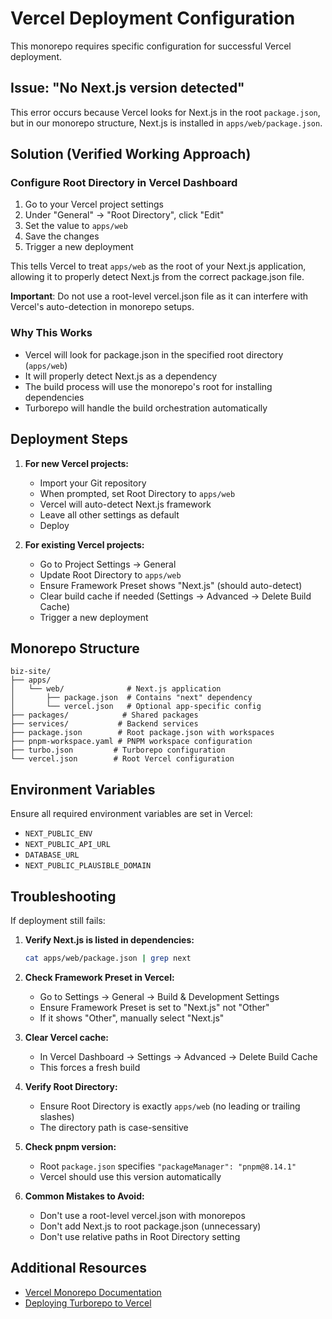 # Vercel Deployment Configuration

This monorepo requires specific configuration for successful Vercel deployment.

## Issue: "No Next.js version detected"

This error occurs because Vercel looks for Next.js in the root `package.json`, but in our monorepo structure, Next.js is installed in `apps/web/package.json`.

## Solution (Verified Working Approach)

### Configure Root Directory in Vercel Dashboard

1. Go to your Vercel project settings
2. Under "General" → "Root Directory", click "Edit"
3. Set the value to `apps/web`
4. Save the changes
5. Trigger a new deployment

This tells Vercel to treat `apps/web` as the root of your Next.js application, allowing it to properly detect Next.js from the correct package.json file.

**Important**: Do not use a root-level vercel.json file as it can interfere with Vercel's auto-detection in monorepo setups.

### Why This Works

- Vercel will look for package.json in the specified root directory (`apps/web`)
- It will properly detect Next.js as a dependency
- The build process will use the monorepo's root for installing dependencies
- Turborepo will handle the build orchestration automatically

## Deployment Steps

1. **For new Vercel projects:**

   - Import your Git repository
   - When prompted, set Root Directory to `apps/web`
   - Vercel will auto-detect Next.js framework
   - Leave all other settings as default
   - Deploy

2. **For existing Vercel projects:**
   - Go to Project Settings → General
   - Update Root Directory to `apps/web`
   - Ensure Framework Preset shows "Next.js" (should auto-detect)
   - Clear build cache if needed (Settings → Advanced → Delete Build Cache)
   - Trigger a new deployment

## Monorepo Structure

```
biz-site/
├── apps/
│   └── web/              # Next.js application
│       ├── package.json  # Contains "next" dependency
│       └── vercel.json   # Optional app-specific config
├── packages/            # Shared packages
├── services/           # Backend services
├── package.json        # Root package.json with workspaces
├── pnpm-workspace.yaml # PNPM workspace configuration
├── turbo.json         # Turborepo configuration
└── vercel.json        # Root Vercel configuration
```

## Environment Variables

Ensure all required environment variables are set in Vercel:

- `NEXT_PUBLIC_ENV`
- `NEXT_PUBLIC_API_URL`
- `DATABASE_URL`
- `NEXT_PUBLIC_PLAUSIBLE_DOMAIN`

## Troubleshooting

If deployment still fails:

1. **Verify Next.js is listed in dependencies:**

   ```bash
   cat apps/web/package.json | grep next
   ```

2. **Check Framework Preset in Vercel:**

   - Go to Settings → General → Build & Development Settings
   - Ensure Framework Preset is set to "Next.js" not "Other"
   - If it shows "Other", manually select "Next.js"

3. **Clear Vercel cache:**

   - In Vercel Dashboard → Settings → Advanced → Delete Build Cache
   - This forces a fresh build

4. **Verify Root Directory:**

   - Ensure Root Directory is exactly `apps/web` (no leading or trailing slashes)
   - The directory path is case-sensitive

5. **Check pnpm version:**

   - Root `package.json` specifies `"packageManager": "pnpm@8.14.1"`
   - Vercel should use this version automatically

6. **Common Mistakes to Avoid:**
   - Don't use a root-level vercel.json with monorepos
   - Don't add Next.js to root package.json (unnecessary)
   - Don't use relative paths in Root Directory setting

## Additional Resources

- [Vercel Monorepo Documentation](https://vercel.com/docs/monorepos)
- [Deploying Turborepo to Vercel](https://vercel.com/docs/monorepos/turborepo)
